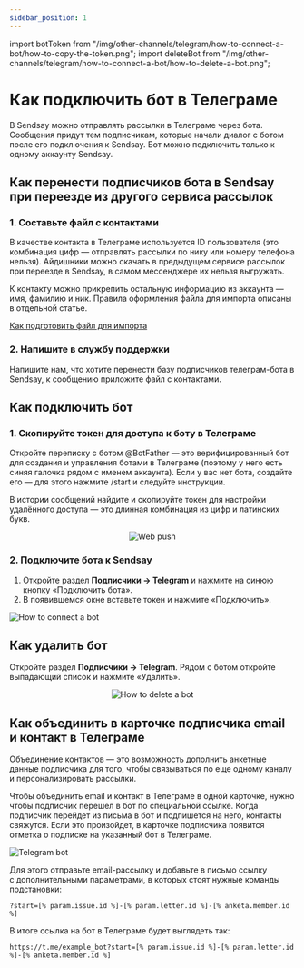 ```yaml
---
sidebar_position: 1
---
```


import botToken from "/img/other-channels/telegram/how-to-connect-a-bot/how-to-copy-the-token.png";
import deleteBot from "/img/other-channels/telegram/how-to-connect-a-bot/how-to-delete-a-bot.png";

# Как подключить бот в Телеграме

В Sendsay можно отправлять рассылки в Телеграме через бота. Сообщения придут тем подписчикам, которые начали диалог с ботом после его подключения к Sendsay. Бот можно подключить только к одному аккаунту Sendsay.

## Как перенести подписчиков бота в Sendsay при переезде из другого сервиса рассылок

### 1. Составьте файл с контактами

В качестве контакта в Телеграме используется ID пользователя (это комбинация цифр — отправлять рассылки по нику или номеру телефона нельзя). Айдишники можно скачать в предыдущем сервисе рассылок при переезде в Sendsay, в самом мессенджере их нельзя выгружать.

К контакту можно прикрепить остальную информацию из аккаунта — имя, фамилию и ник. Правила оформления файла для импорта описаны в отдельной статье.

[Как подготовить файл для импорта](https://docs.sendsay.ru/subscribers/import-and-export/how-to-prepare-file-for-import)

### 2. Напишите в службу поддержки

Напишите нам, что хотите перенести базу подписчиков телеграм-бота в Sendsay, к сообщению приложите файл с контактами.

## Как подключить бот

### 1. Скопируйте токен для доступа к боту в Телеграме

Откройте переписку с ботом @BotFather — это верифицированный бот для создания и управления ботами в Телеграме (поэтому у него есть синяя галочка рядом с именем аккаунта). Если у вас нет бота, создайте его — для этого нажмите /start и следуйте инструкции.

В истории сообщений найдите и скопируйте токен для настройки удалённого доступа — это длинная комбинация из цифр и латинских букв.

<p align="center">
    <img src={botToken} alt="Web push" />
</p>

### 2. Подключите бота к Sendsay

1. Откройте раздел **Подписчики → Telegram** и нажмите на синюю кнопку «Подключить бота».
2. В появившемся окне вставьте токен и нажмите «Подключить».

![How to connect a bot](/img/other-channels/telegram/how-to-connect-a-bot/how-to-connect-a-bot.gif) <br/>

## Как удалить бот

Откройте раздел **Подписчики → Telegram**. Рядом с ботом откройте выпадающий список и нажмите «Удалить».

<p align="center">
    <img src={deleteBot} alt="How to delete a bot" />
</p>

## Как объединить в&nbsp;карточке подписчика email и&nbsp;контакт в&nbsp;Телеграме

Объединение контактов&nbsp;&mdash; это возможность дополнить анкетные данные подписчика для того, чтобы связываться по&nbsp;еще одному каналу и&nbsp;персонализировать рассылки.

Чтобы объединить email и&nbsp;контакт в&nbsp;Телеграме в&nbsp;одной карточке, нужно чтобы подписчик перешел в&nbsp;бот по&nbsp;специальной ссылке. Когда подписчик перейдет из&nbsp;письма в&nbsp;бот и&nbsp;подпишется на&nbsp;него, контакты свяжутся. Если это произойдет, в&nbsp;карточке подписчика появится отметка о&nbsp;подписке на&nbsp;указанный бот в&nbsp;Телеграме.

![Telegram bot](\img\other-channels\telegram\how-to-connect-a-bot\telegram-bot.jpg) <br/>

Для этого отправьте email-рассылку и&nbsp;добавьте в&nbsp;письмо ссылку с&nbsp;дополнительными параметрами, в&nbsp;которых стоят нужные команды подстановки:

```
?start=[% param.issue.id %]-[% param.letter.id %]-[% anketa.member.id %]
```

В&nbsp;итоге ссылка на&nbsp;бот в&nbsp;Телеграме будет выглядеть так:

```
https://t.me/example_bot?start=[% param.issue.id %]-[% param.letter.id %]-[% anketa.member.id %]
```
